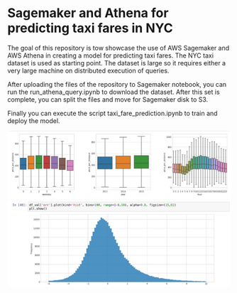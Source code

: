 # Sagemaker and Athena for predicting taxi fares in NYC

The goal of this repository is tow showcase the use of AWS Sagemaker and AWS Athena in creating a model for predicting taxi fares.
The NYC taxi dataset is used as starting point. The dataset is large so it requires either a very large machine on distributed
execution of queries. 

After uploading the files of the repository to Sagemaker notebook, you can run the run_athena_query.ipynb to download the dataset.
After this set is complete, you can split the files and move for Sagemaker disk to S3. 

Finally you can execute the script taxi_fare_prediction.ipynb to train and deploy the model. 

![relative path 1](/feature_exploration.jpeg?raw=true "feature_exploration.jpeg")
![relative path 2](/residuals.jpeg?raw=true "residuals.jpeg")



